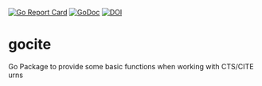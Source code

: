 [![Go Report Card](https://goreportcard.com/badge/github.com/ThomasK81/gocite)](https://goreportcard.com/report/github.com/ThomasK81/gocite)
[![GoDoc](https://godoc.org/github.com/ThomasK81/gocite?status.svg)](https://godoc.org/github.com/ThomasK81/gocite)
[![DOI](https://zenodo.org/badge/135166189.svg)](https://zenodo.org/badge/latestdoi/135166189)

# gocite
Go Package to provide some basic functions when working with CTS/CITE urns
